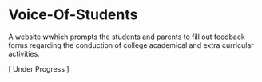 # Voice-Of-Students

A website wwhich prompts the students and parents to fill out feedback forms regarding the conduction of college academical and extra curricular activities. 

[ Under Progress ]
